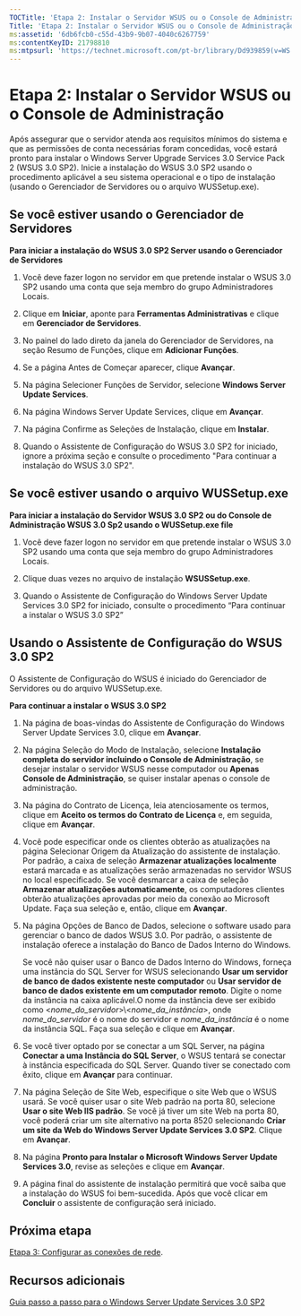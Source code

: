 ```yaml
---
TOCTitle: 'Etapa 2: Instalar o Servidor WSUS ou o Console de Administração'
Title: 'Etapa 2: Instalar o Servidor WSUS ou o Console de Administração'
ms:assetid: '6db6fcb0-c55d-43b9-9b07-4040c6267759'
ms:contentKeyID: 21798810
ms:mtpsurl: 'https://technet.microsoft.com/pt-br/library/Dd939859(v=WS.10)'
---
```


Etapa 2: Instalar o Servidor WSUS ou o Console de Administração
===============================================================

Após assegurar que o servidor atenda aos requisitos mínimos do sistema e que as permissões de conta necessárias foram concedidas, você estará pronto para instalar o Windows Server Upgrade Services 3.0 Service Pack 2 (WSUS 3.0 SP2). Inicie a instalação do WSUS 3.0 SP2 usando o procedimento aplicável a seu sistema operacional e o tipo de instalação (usando o Gerenciador de Servidores ou o arquivo WUSSetup.exe).

Se você estiver usando o Gerenciador de Servidores
--------------------------------------------------

**Para iniciar a instalação do WSUS 3.0 SP2 Server usando o Gerenciador de Servidores**
1.  Você deve fazer logon no servidor em que pretende instalar o WSUS 3.0 SP2 usando uma conta que seja membro do grupo Administradores Locais.

2.  Clique em **Iniciar**, aponte para **Ferramentas Administrativas** e clique em **Gerenciador de Servidores**.

3.  No painel do lado direto da janela do Gerenciador de Servidores, na seção Resumo de Funções, clique em **Adicionar Funções**.

4.  Se a página Antes de Começar aparecer, clique **Avançar**.

5.  Na página Selecioner Funções de Servidor, selecione **Windows Server Update Services**.

6.  Na página Windows Server Update Services, clique em **Avançar**.

7.  Na página Confirme as Seleções de Instalação, clique em **Instalar**.

8.  Quando o Assistente de Configuração do WSUS 3.0 SP2 for iniciado, ignore a próxima seção e consulte o procedimento "Para continuar a instalação do WSUS 3.0 SP2".

Se você estiver usando o arquivo WUSSetup.exe
---------------------------------------------

**Para iniciar a instalação do Servidor WSUS 3.0 SP2 ou do Console de Administração WSUS 3.0 Sp2 usando o WUSSetup.exe file**
1.  Você deve fazer logon no servidor em que pretende instalar o WSUS 3.0 SP2 usando uma conta que seja membro do grupo Administradores Locais.

2.  Clique duas vezes no arquivo de instalação **WSUSSetup.exe**.

3.  Quando o Assistente de Configuração do Windows Server Update Services 3.0 SP2 for iniciado, consulte o procedimento “Para continuar a instalar o WSUS 3.0 SP2”

Usando o Assistente de Configuração do WSUS 3.0 SP2
---------------------------------------------------

O Assistente de Configuração do WSUS é iniciado do Gerenciador de Servidores ou do arquivo WUSSetup.exe.

**Para continuar a instalar o WSUS 3.0 SP2**
1.  Na página de boas-vindas do Assistente de Configuração do Windows Server Update Services 3.0, clique em **Avançar**.

2.  Na página Seleção do Modo de Instalação, selecione **Instalação completa do servidor incluindo o Console de Administração**, se desejar instalar o servidor WSUS nesse computador ou **Apenas Console de Administração**, se quiser instalar apenas o console de administração.

3.  Na página do Contrato de Licença, leia atenciosamente os termos, clique em **Aceito os termos do Contrato de Licença** e, em seguida, clique em **Avançar**.

4.  Você pode especificar onde os clientes obterão as atualizações na página Selecionar Origem da Atualização do assistente de instalação. Por padrão, a caixa de seleção **Armazenar atualizações localmente** estará marcada e as atualizações serão armazenadas no servidor WSUS no local especificado. Se você desmarcar a caixa de seleção **Armazenar atualizações automaticamente**, os computadores clientes obterão atualizações aprovadas por meio da conexão ao Microsoft Update. Faça sua seleção e, então, clique em **Avançar**.

5.  Na página Opções de Banco de Dados, selecione o software usado para gerenciar o banco de dados WSUS 3.0. Por padrão, o assistente de instalação oferece a instalação do Banco de Dados Interno do Windows.

    Se você não quiser usar o Banco de Dados Interno do Windows, forneça uma instância do SQL Server for WSUS selecionando **Usar um servidor de banco de dados existente neste computador** ou **Usar servidor de banco de dados existente em um computador remoto**. Digite o nome da instância na caixa aplicável.O nome da instância deve ser exibido como &lt;*nome\_do\_servidor*&gt;\\&lt;*nome\_da\_instância*&gt;, onde *nome\_do\_servidor* é o nome do servidor e *nome\_da\_instância* é o nome da instância SQL. Faça sua seleção e clique em **Avançar**.

6.  Se você tiver optado por se conectar a um SQL Server, na página **Conectar a uma Instância do SQL Server**, o WSUS tentará se conectar à instância especificada do SQL Server. Quando tiver se conectado com êxito, clique em **Avançar** para continuar.

7.  Na página Seleção de Site Web, especifique o site Web que o WSUS usará. Se você quiser usar o site Web padrão na porta 80, selecione **Usar o site Web IIS padrão**. Se você já tiver um site Web na porta 80, você poderá criar um site alternativo na porta 8520 selecionando **Criar um site da Web do Windows Server Update Services 3.0 SP2**. Clique em **Avançar**.

8.  Na página **Pronto para Instalar o Microsoft Windows Server Update Services 3.0**, revise as seleções e clique em **Avançar**.

9.  A página final do assistente de instalação permitirá que você saiba que a instalação do WSUS foi bem-sucedida. Após que você clicar em **Concluir** o assistente de configuração será iniciado.

Próxima etapa
-------------

[Etapa 3: Configurar as conexões de rede](https://technet.microsoft.com/42a144c5-f08e-4a6e-b360-47ddea77bd24).

Recursos adicionais
-------------------

[Guia passo a passo para o Windows Server Update Services 3.0 SP2](https://technet.microsoft.com/4b504edc-93b3-45b0-a7e8-d0107f1a4442)

